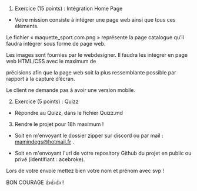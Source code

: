 1. Exercice (15 points) : Intégration Home Page

* Votre mission consiste à intégrer une page web ainsi que tous ces éléments.


Le fichier « maquette_sport.com.png » représente la page catalogue qu’il faudra intégrer sous forme de page web.

Les images sont fournies par le webdesigner. Il faudra les intégrer en page web HTML/CSS avec le maximum de

précisions afin que la page web soit la plus ressemblante possible par rapport à la capture d’écran.

Le client ne demande pas à avoir une version mobile.



2. Exercice (5 points) : Quizz

* Répondre au Quizz, dans le fichier Quizz.md



3. Rendre le projet pour 18h maximum ! 

* Soit en m'envoyant le dossier zipper sur discord ou par mail : mamindegs@hotmail.fr .

* Soit en m'envoyant l'url de votre repository Github du projet en public ou privé (identifiant : acebroke).


Lors de votre envoie mettez bien votre nom et prénom avec svp !





BON COURAGE 👍👍👍 !